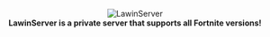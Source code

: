 <p align=center>
  <img src="https://i.imgur.com/fpysHlE.png" alt="LawinServer">
  <br>
  <b>LawinServer is a private server that supports all Fortnite versions!</b>
</p>

